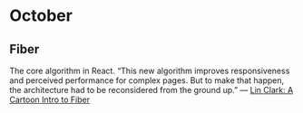 # October

## Fiber

The core algorithm in React. “This new algorithm improves responsiveness and perceived performance for complex pages. But to make that happen, the architecture had to be reconsidered from the ground up.” — [
Lin Clark: A Cartoon Intro to Fiber](https://www.youtube.com/watch?v=ZCuYPiUIONs)
